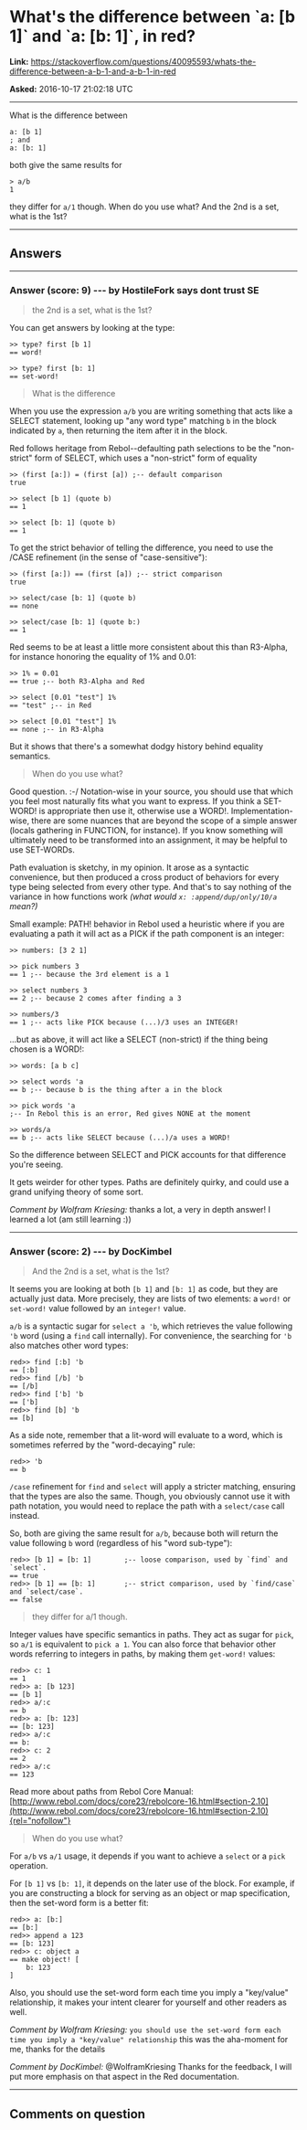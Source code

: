 # What&#39;s the difference between \`a: \[b 1\]\` and \`a: \[b: 1\]\`, in red?

**Link:**
<https://stackoverflow.com/questions/40095593/whats-the-difference-between-a-b-1-and-a-b-1-in-red>

**Asked:** 2016-10-17 21:02:18 UTC

------------------------------------------------------------------------

What is the difference between

    a: [b 1]
    ; and
    a: [b: 1]

both give the same results for

    > a/b
    1

they differ for `a/1` though. When do you use what? And the 2nd is a
set, what is the 1st?

------------------------------------------------------------------------

## Answers

------------------------------------------------------------------------

### Answer (score: 9) --- by HostileFork says dont trust SE

> the 2nd is a set, what is the 1st?

You can get answers by looking at the type:

    >> type? first [b 1]
    == word!

    >> type? first [b: 1]
    == set-word!

> What is the difference

When you use the expression `a/b` you are writing something that acts
like a SELECT statement, looking up \"any word type\" matching `b` in
the block indicated by `a`, then returning the item after it in the
block.

Red follows heritage from Rebol\--defaulting path selections to be the
\"non-strict\" form of SELECT, which uses a \"non-strict\" form of
equality

    >> (first [a:]) = (first [a]) ;-- default comparison
    true

    >> select [b 1] (quote b)
    == 1

    >> select [b: 1] (quote b)
    == 1

To get the strict behavior of telling the difference, you need to use
the /CASE refinement (in the sense of \"case-sensitive\"):

    >> (first [a:]) == (first [a]) ;-- strict comparison
    true

    >> select/case [b: 1] (quote b)
    == none

    >> select/case [b: 1] (quote b:)
    == 1

Red seems to be at least a little more consistent about this than
R3-Alpha, for instance honoring the equality of 1% and 0.01:

    >> 1% = 0.01
    == true ;-- both R3-Alpha and Red

    >> select [0.01 "test"] 1%
    == "test" ;-- in Red

    >> select [0.01 "test"] 1%
    == none ;-- in R3-Alpha

But it shows that there\'s a somewhat dodgy history behind equality
semantics.

> When do you use what?

Good question. :-/ Notation-wise in your source, you should use that
which you feel most naturally fits what you want to express. If you
think a SET-WORD! is appropriate then use it, otherwise use a WORD!.
Implementation-wise, there are some nuances that are beyond the scope of
a simple answer (locals gathering in FUNCTION, for instance). If you
know something will ultimately need to be transformed into an
assignment, it may be helpful to use SET-WORDs.

Path evaluation is sketchy, in my opinion. It arose as a syntactic
convenience, but then produced a cross product of behaviors for every
type being selected from every other type. And that\'s to say nothing of
the variance in how functions work *(what would
`x: :append/dup/only/10/a` mean?)*

Small example: PATH! behavior in Rebol used a heuristic where if you are
evaluating a path it will act as a PICK if the path component is an
integer:

    >> numbers: [3 2 1]

    >> pick numbers 3
    == 1 ;-- because the 3rd element is a 1

    >> select numbers 3
    == 2 ;-- because 2 comes after finding a 3

    >> numbers/3
    == 1 ;-- acts like PICK because (...)/3 uses an INTEGER!

\...but as above, it will act like a SELECT (non-strict) if the thing
being chosen is a WORD!:

    >> words: [a b c]

    >> select words 'a
    == b ;-- because b is the thing after a in the block

    >> pick words 'a
    ;-- In Rebol this is an error, Red gives NONE at the moment

    >> words/a
    == b ;-- acts like SELECT because (...)/a uses a WORD!

So the difference between SELECT and PICK accounts for that difference
you\'re seeing.

It gets weirder for other types. Paths are definitely quirky, and could
use a grand unifying theory of some sort.

*Comment by Wolfram Kriesing:* thanks a lot, a very in depth answer! I
learned a lot (am still learning :))

------------------------------------------------------------------------

### Answer (score: 2) --- by DocKimbel

> And the 2nd is a set, what is the 1st?

It seems you are looking at both `[b 1]` and `[b: 1]` as code, but they
are actually just data. More precisely, they are lists of two elements:
a `word!` or `set-word!` value followed by an `integer!` value.

`a/b` is a syntactic sugar for `select a 'b`, which retrieves the value
following `'b` word (using a `find` call internally). For convenience,
the searching for `'b` also matches other word types:

    red>> find [:b] 'b
    == [:b]
    red>> find [/b] 'b
    == [/b]
    red>> find ['b] 'b
    == ['b]
    red>> find [b] 'b
    == [b]

As a side note, remember that a lit-word will evaluate to a word, which
is sometimes referred by the \"word-decaying\" rule:

    red>> 'b
    == b

`/case` refinement for `find` and `select` will apply a stricter
matching, ensuring that the types are also the same. Though, you
obviously cannot use it with path notation, you would need to replace
the path with a `select/case` call instead.

So, both are giving the same result for `a/b`, because both will return
the value following `b` word (regardless of his \"word sub-type\"):

    red>> [b 1] = [b: 1]        ;-- loose comparison, used by `find` and `select`.
    == true
    red>> [b 1] == [b: 1]       ;-- strict comparison, used by `find/case` and `select/case`.
    == false

> they differ for a/1 though.

Integer values have specific semantics in paths. They act as sugar for
`pick`, so `a/1` is equivalent to `pick a 1`. You can also force that
behavior other words referring to integers in paths, by making them
`get-word!` values:

    red>> c: 1
    == 1
    red>> a: [b 123]
    == [b 1]
    red>> a/:c
    == b
    red>> a: [b: 123]
    == [b: 123]
    red>> a/:c
    == b:
    red>> c: 2
    == 2
    red>> a/:c
    == 123

Read more about paths from Rebol Core Manual:
[http://www.rebol.com/docs/core23/rebolcore-16.html#section-2.10](http://www.rebol.com/docs/core23/rebolcore-16.html#section-2.10){rel="nofollow"}

> When do you use what?

For `a/b` vs `a/1` usage, it depends if you want to achieve a `select`
or a `pick` operation.

For `[b 1]` vs `[b: 1]`, it depends on the later use of the block. For
example, if you are constructing a block for serving as an object or map
specification, then the set-word form is a better fit:

    red>> a: [b:]
    == [b:]
    red>> append a 123
    == [b: 123]
    red>> c: object a
    == make object! [
        b: 123
    ]

Also, you should use the set-word form each time you imply a
\"key/value\" relationship, it makes your intent clearer for yourself
and other readers as well.

*Comment by Wolfram Kriesing:*
`you should use the set-word form each time you imply a "key/value" relationship`
this was the aha-moment for me, thanks for the details

*Comment by DocKimbel:* \@WolframKriesing Thanks for the feedback, I
will put more emphasis on that aspect in the Red documentation.

------------------------------------------------------------------------

## Comments on question

